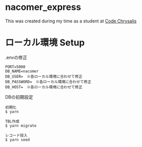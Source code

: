 # nacomer_express

This was created during my time as a student at [Code Chrysalis](https://codechrysalis.io/)

# ローカル環境 Setup

.envの修正
```
PORT=5000
DB_NAME=nacomer
DB_USER=　※各ローカル環境に合わせて修正
DB_PASSWORD=　※各ローカル環境に合わせて修正
DB_HOST=　※各ローカル環境に合わせて修正
```

DBの初期設定
```
初期化
$ yarn

TBL作成
$ yarn migrate

レコード投入
$ yarn seed
```

